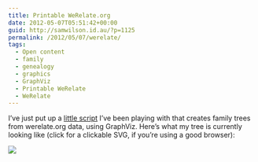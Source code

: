 ```yaml
---
title: Printable WeRelate.org
date: 2012-05-07T05:51:42+00:00
guid: http://samwilson.id.au/?p=1125
permalink: /2012/05/07/werelate/
tags:
  - Open content
  - family
  - genealogy
  - graphics
  - GraphViz
  - Printable WeRelate
  - WeRelate
---
```

I’ve just put up a [little script](https://github.com/samwilson/printable-werelate) I’ve been playing with that creates family trees from werelate.org data, using GraphViz. Here’s what my tree is currently looking like (click for a clickable SVG, if you’re using a good browser):

[![](/2012/0507_werelate-tree.png)](0507_werelate-tree.pdf)
